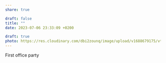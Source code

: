 ```yaml
---
share: true

draft: false
title: ""
date: 2023-07-06 23:33:09 +0200

draft: true
photo: https://res.cloudinary.com/dbi2zounq/image/upload/v1688679175/vtwoslpxxxspfnofjtgf.jpg
---
```


First office party
